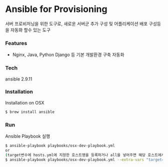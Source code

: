 # Ansible for Provisioning
서버 프로비저닝을 위한 도구로, 새로운 서버군 추가 구성 및 어플리케이션 배포 구성등을 자동화
할수 있는 도구

### Features
- Nginx, Java, Python Django 등 기본 개발환경 구축 자동화

### Tech
ansible 2.9.11

### Installation
Installation on OSX
```sh
$ brew install ansible
```

### Run
Ansible Playbook 실행
```sh
$ ansible-playbook playbooks/osx-dev-playbook.yml
or
(target변수에 hosts.yml에 지정한 호스트명을 등록하거나 all을 넣어주면 해당 호스트에서 실행)
$ ansible-playbook playbooks/osx-dev-playbook.yml --extra-vars "target=hostname"
```
